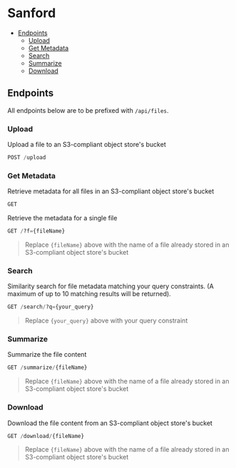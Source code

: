 # Sanford

* [Endpoints](#endpoints)
  * [Upload](#upload)
  * [Get Metadata](#get-metadata)
  * [Search](#search)
  * [Summarize](#summarize)
  * [Download](#download)

## Endpoints

All endpoints below are to be prefixed with `/api/files`.

### Upload

Upload a file to an S3-compliant object store's bucket

```python
POST /upload
```

### Get Metadata

Retrieve metadata for all files in an S3-compliant object store's bucket

```python
GET
```

Retrieve the metadata for a single file

```python
GET /?f={fileName}
```

> Replace `{fileName}` above with the name of a file already stored in an S3-compliant object store's bucket

### Search

Similarity search for file metadata matching your query constraints.  (A maximum of up to 10 matching results will be returned).

```python
GET /search/?q={your_query}
```

> Replace `{your_query}` above with your query constraint

### Summarize

Summarize the file content

```python
GET /summarize/{fileName}
```

> Replace `{fileName}` above with the name of a file already stored in an S3-compliant object store's bucket

### Download

Download the file content from an S3-compliant object store's bucket

```python
GET /download/{fileName}
```

> Replace `{fileName}` above with the name of a file already stored in an S3-compliant object store's bucket
